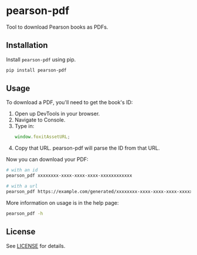 # pearson-pdf

Tool to download Pearson books as PDFs.

## Installation

Install `pearson-pdf` using pip.

```bash
pip install pearson-pdf
```

## Usage

To download a PDF, you'll need to get the book's ID:

1. Open up DevTools in your browser.
2. Navigate to Console.
3. Type in:
   ```js
   window.foxitAssetURL;
   ```
4. Copy that URL. pearson-pdf will parse the ID from that URL.

Now you can download your PDF:

```bash
# with an id
pearson_pdf xxxxxxxx-xxxx-xxxx-xxxx-xxxxxxxxxxxx

# with a url
pearson_pdf https://example.com/generated/xxxxxxxx-xxxx-xxxx-xxxx-xxxxxxxxxxxx/foxit-assets
```

More information on usage is in the help page:

```bash
pearson_pdf -h
```

## License

See [LICENSE](LICENSE) for details.
